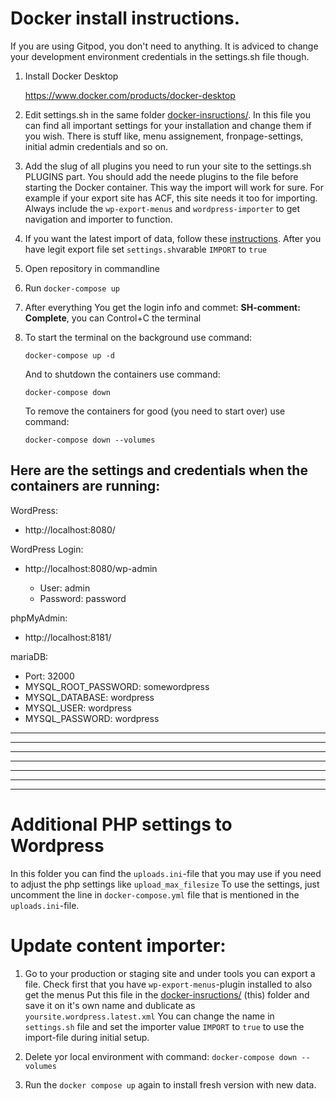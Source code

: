 # Docker install instructions.

If you are using Gitpod, you don't need to anything. It is adviced to change your development environment credentials in the settings.sh file though.

1. Install Docker Desktop

    https://www.docker.com/products/docker-desktop

2. Edit settings.sh in the same folder [docker-insructions/](./).
    In this file you can find all important settings for your installation and change them if you wish.
    There is stuff like, menu assignement, fronpage-settings, initial admin credentials and so on.

3. Add the slug of all plugins you need to run your site to the settings.sh PLUGINS part. You should add the neede plugins to the file before starting the Docker container. This way the import will work for sure. For example if your export site has ACF, this site needs it too for importing. Always include the `wp-export-menus` and `wordpress-importer` to get navigation and importer to function.

4. If you want the latest import of data, follow these [instructions](../docker-instructions#update-content-importer).
    After you have legit export file set `settings.sh`varable `IMPORT` to `true`
5. Open repository in commandline

6. Run ```docker-compose up```

7. After everything You get the login info and commet: **SH-comment: Complete**, you can Control+C the terminal

8. To start the terminal on the background use command:

    ```docker-compose up -d```

    And to shutdown the containers use command:

    ```docker-compose down```

    To remove the containers for good (you need to start over) use command:

    ```docker-compose down --volumes```


## Here are the settings and credentials when the containers are running:

WordPress:
* http://localhost:8080/

WordPress Login:
* http://localhost:8080/wp-admin

    * User: admin
    * Password: password

phpMyAdmin:
* http://localhost:8181/

mariaDB:
   * Port: 32000
   * MYSQL_ROOT_PASSWORD: somewordpress
   * MYSQL_DATABASE: wordpress
   * MYSQL_USER: wordpress
   * MYSQL_PASSWORD: wordpress


---
---
---
---
---
---
---

# Additional PHP settings to Wordpress

In this folder you can find the `uploads.ini`-file that you may use if you need to adjust the php settings like `upload_max_filesize`
To use the settings, just uncomment the line in `docker-compose.yml` file that is mentioned in the `uploads.ini`-file.

# Update content importer:

1. Go to your production or staging site and under tools you can export a file. Check first that you have `wp-export-menus`-plugin installed to also get the menus Put this file in the [docker-insructions/](./) (this) folder and save it on it's own name and dublicate as  `yoursite.wordpress.latest.xml`
    You can change the name in `settings.sh` file and set the importer value `IMPORT` to `true` to use the import-file during initial setup.

2. Delete yor local environment with command: `docker-compose down --volumes`

3. Run the `docker compose up` again to install fresh version with new data.

